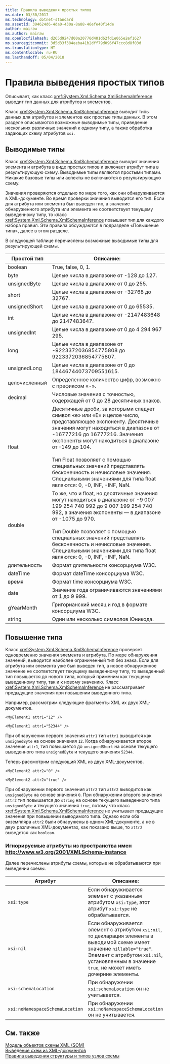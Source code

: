 ```yaml
---
title: Правила выведения простых типов
ms.date: 03/30/2017
ms.technology: dotnet-standard
ms.assetid: 394624d6-4da0-430a-8a88-46efe40f14de
author: mairaw
ms.author: mairaw
ms.openlocfilehash: d265d9247d00a20770d401d62fd1e065e2ef1627
ms.sourcegitcommit: 3d5d33f384eeba41b2dff79d096f47ccc8d8f03d
ms.translationtype: HT
ms.contentlocale: ru-RU
ms.lasthandoff: 05/04/2018
---
```

# <a name="rules-for-inferring-simple-types"></a>Правила выведения простых типов
Описывает, как класс <xref:System.Xml.Schema.XmlSchemaInference> выводит тип данных для атрибутов и элементов.  
  
 Класс <xref:System.Xml.Schema.XmlSchemaInference> выводит типы данных для атрибутов и элементов как простые типы данных. В этом разделе описываются возможные выводимые типы, приведение нескольких различных значений к одному типу, а также обработка задающих схему атрибутов `xsi`.  
  
## <a name="inferred-types"></a>Выводимые типы  
 Класс <xref:System.Xml.Schema.XmlSchemaInference> выводит значения элемента и атрибута в виде простых типов и включает атрибут типа в результирующую схему. Выводимые типы являются простыми типами. Никакие базовые типы или аспекты не включаются в результирующую схему.  
  
 Значения проверяются отдельно по мере того, как они обнаруживаются в XML-документе. Во время проверки значения выводится его тип. Если для атрибута или элемента был выведен тип, а значение обнаруженного атрибута или элемента не соответствует текущему выведенному типу, то класс <xref:System.Xml.Schema.XmlSchemaInference> повышает тип для каждого набора правил. Эти правила обсуждаются в подразделе «Повышение типа», далее в этом разделе.  
  
 В следующей таблице перечислены возможные выводимые типы для результирующей схемы.  
  
|Простой тип|Описание:|  
|-----------------|-----------------|  
|boolean|True, false, 0, 1.|  
|byte|Целые числа в диапазоне от -128 до 127.|  
|unsignedByte|Целые числа в диапазоне от 0 до 255.|  
|short|Целые числа в диапазоне от -32768 до 32767.|  
|unsignedShort|Целые числа в диапазоне от 0 до 65535.|  
|int|Целые числа в диапазоне от -2147483648 до 2147483647.|  
|unsignedInt|Целые числа в диапазоне от 0 до 4 294 967 295.|  
|long|Целые числа в диапазоне от -9223372036854775808 до 9223372036854775807.|  
|unsignedLong|Целые числа в диапазоне от 0 до 18446744073709551615.|  
|целочисленный|Определенное количество цифр, возможно с префиксом «-».|  
|decimal|Числовые значения с точностью, содержащей от 0 до 28 десятичных знаков.|  
|float|Десятичные дроби, за которыми следует символ «e» или «E» и целое число, представляющее экспоненту. Десятичные значения могут находиться в диапазоне от -16777216 до 16777216. Значения экспоненты могут находиться в диапазоне от –149 до 104.<br /><br /> Тип Float позволяет с помощью специальных значений представлять бесконечность и нечисловые значения. Специальными значениями для типа float являются: 0, -0, INF, -INF, NaN.|  
|double|То же, что и float, но десятичные значения могут находиться в диапазоне от  -9 007 199 254 740 992 до 9 007 199 254 740 992, а значения экспоненты — в диапазоне от -1075 до 970.<br /><br /> Тип Double позволяет с помощью специальных значений представлять бесконечность и нечисловые значения. Специальными значениями для типа float являются: 0, -0, INF, -INF, NaN.|  
|длительность|Формат длительности консорциума W3C.|  
|dateTime|Формат dateTime консорциума W3C.|  
|время|Формат time консорциума W3C.|  
|date|Значение года ограничиваются значениями от 1 до 9 999.|  
|gYearMonth|Григорианский месяц и год в формате консорциума W3C.|  
|string|Один или несколько символов Юникода.|  
  
## <a name="type-promotion"></a>Повышение типа  
 Класс <xref:System.Xml.Schema.XmlSchemaInference> проверяет одновременно значения элемента и атрибута. По мере обнаружения значений, выводится наиболее ограниченный тип без знака. Если для атрибута или элемента уже был выведен тип, а новое обнаруженное значение не соответствует текущему выведенному типу, то выведенный тип повышается до нового типа, который применим как текущему выведенному типу, так и к новому значению. Класс <xref:System.Xml.Schema.XmlSchemaInference> не рассматривает предыдущие значения при повышении выведенного типа.  
  
 Например, рассмотрим следующие фрагменты XML их двух XML-документов.  
  
 `<MyElement1 attr1="12" />`  
  
 `<MyElement1 attr1="52344" />`  
  
 При обнаружении первого значения `attr1` тип `attr1` выводится как `unsignedByte` на основе значения `12`. Когда обнаруживается второе значение `attr1`, тип повышается до `unsignedShort` на основе текущего выведенного типа `unsignedByte` и текущего значения `52344`.  
  
 Теперь рассмотрим следующий XML из двух XML-документов.  
  
 `<MyElement2 attr2="0" />`  
  
 `<MyElement2 attr2="true" />`  
  
 При обнаружении первого значения `attr2` тип `attr2` выводится как `unsignedByte` на основе значения `0`. При обнаружении второго значения `attr2` тип повышается до `string` на основе текущего выведенного типа `unsignedByte` и текущего значения `true`, потому что класс <xref:System.Xml.Schema.XmlSchemaInference> не учитывает предыдущие значения при повышении выводимого типа. Однако если оба экземпляра `attr2` были обнаружены в одном XML-документе, а не в двух различных XML-документах, как показано выше, то `attr2` выведется как `boolean`.  
  
### <a name="ignored-attributes-from-the-httpwwww3org2001xmlschema-instance-namespace"></a>Игнорируемые атрибуты из пространства имен http://www.w3.org/2001/XMLSchema-instance  
 Далее перечислены атрибуты схемы, которые не обрабатываются при выведении схемы.  
  
|Атрибут|Описание:|  
|---------------|-----------------|  
|`xsi:type`|Если обнаруживается элемент с указанным атрибутом `xsi:type`, этот атрибут `xsi:type` не обрабатывается.|  
|`xsi:nil`|Если обнаруживается элемент с атрибутом `xsi:nil`, то декларация элемента в выводимой схеме имеет значение `nillable="true"`. Элемент с атрибутом `xsi:nil`, установленным в значение `true`, не может иметь дочерние элементы.|  
|`xsi:schemaLocation`|При обнаружении `xsi:schemaLocation` он не учитывается.|  
|`xsi:noNamespaceSchemaLocation`|При обнаружении `xsi:noNamespaceSchemaLocation` он не учитывается.|  
  
## <a name="see-also"></a>См. также  
 [Модель объектов схемы XML (SOM)](../../../../docs/standard/data/xml/xml-schema-object-model-som.md)  
 [Выведение схем из XML-документов](../../../../docs/standard/data/xml/inferring-schemas-from-xml-documents.md)  
 [Правила выведения структуры и типов узлов схемы](../../../../docs/standard/data/xml/rules-for-inferring-schema-node-types-and-structure.md)
